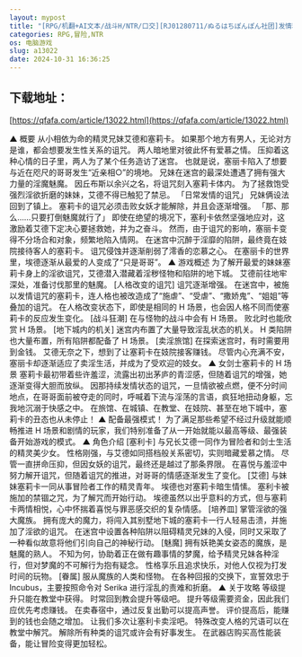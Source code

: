 ```yaml
---
layout: mypost
title: "[RPG/机翻+AI文本/战斗H/NTR/口交][RJ01280711/ぬるはちぽんぽん社团]发情精灵妹妹剑士塞莉卡/ネトラレ発情エルフ妹剣士セリカ[Ver1.0][PC/1.50G]"
categories: RPG,冒险,NTR
os: 电脑游戏
slug: a13022
date: 2024-10-31 16:36:25
---
```


## 下载地址：

[https://qfafa.com/article/13022.html](https://qfafa.com/article/13022.html)

▲ 概要
从小相依为命的精灵兄妹艾德和塞莉卡。
如果那个地方有男人，无论对方是谁，都会想要发生性关系的诅咒。
两人暗地里对彼此怀有爱慕之情。
压抑着这种心情的日子里，两人为了某个任务造访了迷宫。
也就是说，塞丽卡陷入了想要与近在咫尺的哥哥发生“近亲相○”的境地。
兄妹在迷宫的最深处遭遇了拥有强大力量的淫魔魅魔。
因丘布斯以余兴之名，将诅咒刻入塞莉卡体内。
为了拯救饱受强烈淫欲折磨的妹妹，艾德不得已触犯了禁忌。
「日常发情的诅咒」
兄妹俩设法回到了镇上。
塞莉卡的诅咒必须击败女妖才能解除，并且会逐渐增强。
「那、那么……只要打倒魅魔就行了」
即使在绝望的境况下，塞利卡依然坚强地应对，这激励着艾德下定决心要拯救她，并为之奋斗。
然而，由于诅咒的影响，塞丽卡变得不分场合和对象，频繁地陷入情网。
在迷宫中沉醉于淫靡的陷阱，最终竟在妓院接待客人的塞莉卡。
诅咒侵蚀并逐渐削弱了澪香的恋慕之心。
在塞丽卡的世界里，埃德逐渐从最爱的人变成了“只是哥哥”。
▲ 游戏概述
为了解开最爱的妹妹塞莉卡身上的淫欲诅咒，艾德潜入潜藏着淫秽怪物和陷阱的地下城。
艾德前往地牢深处，准备讨伐那里的魅魔。
\[人格改变的诅咒\]
诅咒逐渐增强。
在迷宫中，被施以发情诅咒的塞莉卡，连人格也被改造成了“施虐”、“受虐”、“撒娇鬼”、“姐姐”等叠加的诅咒。
在人格改变状态下，即使是相同的 H 场景，也会因人格不同而使塞莉卡的反应发生变化。
\[战斗狂潮\]
在与怪物的战斗中会有 H 场景。
败北时也能欣赏 H 场景。
\[地下城内的机关\]
迷宫内布置了大量导致淫乱状态的机关。
H 类陷阱也大量布置，所有陷阱都配备了 H 场景。
\[卖淫旅馆\]
在探索迷宫时，有时需要用到金钱。
艾德无奈之下，想到了让塞莉卡在妓院接客赚钱。
尽管内心充满不安，塞丽卡却逐渐适应了卖淫生活，并成为了受欢迎的妓女。
▲ 女剑士塞莉卡的 H 场景
塞莉卡最初带着些许羞涩，流露出初出茅庐的青涩感，但随着诅咒的增强，她逐渐变得大胆而放纵。
因那持续发情状态的诅咒，一旦情欲被点燃，便不分时间地点，在哥哥面前被夺走的同时，呼喊着下流与淫荡的言语，疯狂地扭动身躯，忘我地沉溺于快感之中。
在旅馆、在城镇、在教堂、在妓院、甚至在地下城中，塞莉卡的丑态也从未停止！
▲ 配备最强模式！
为了满足那些希望不经过升级就能顺畅推进 H 场景和剧情的玩家，我们特别准备了从一开始就能以最高等级、最强装备开始游戏的模式。
▲ 角色介绍
\[塞利卡\]
与兄长艾德一同作为冒险者和剑士生活的精灵美少女。
性格刚强，与艾德如同搭档般关系密切，实则暗藏爱慕之情。
尽管一直拼命压抑，但因女妖的诅咒，最终还是越过了那条界限。
在喜悦与羞涩中努力解开诅咒，但随着诅咒的推进，对哥哥的情感逐渐发生了变化。
\[艾德\]
与妹妹塞莉卡一同从事冒险者工作的精灵青年。
埃德也对塞莉卡暗生情愫。
塞利卡被施加的禁锢之咒，为了解咒而开始行动。
埃德虽然以出乎意料的方式，但与塞莉卡两情相悦，心中怀揣着喜悦与罪恶感交织的复杂情感。
\[培养皿\]
掌管淫欲的强大魔族。
拥有庞大的魔力，将闯入其别墅地下城的塞莉卡一行人轻易击溃，并施加了淫欲的诅咒。
在迷宫中设置各种陷阱以阻碍精灵兄妹的入侵，同时又采取了一种看似故意将他们引向自己的神秘行动。
\[魅魔\]
拥有妖艳美女姿态的魔族，是魅魔的熟人。
不知为何，协助着正在做有趣事情的梦魔，给予精灵兄妹各种淫行，但对梦魔的不可解行为抱有疑念。
性格享乐且追求快乐，对他人仅视为打发时间的玩物。
\[眷属\]
服从魔族的人类和怪物。
在各种回报的交换下，宣誓效忠于 Incubus，主要按照命令对 Serika 进行淫乱的责难和折磨。
▲ 关于攻略
等级提升只能在教堂中获得。
时常回到教会提升等级吧。
提升等级需要资金，因此我们应优先考虑赚钱。
在卖春宿中，通过反复出勤可以提高声誉。
评价提高后，能赚到的钱也会随之增加。
让我们多次让塞利卡卖淫吧。
特殊改变人格的咒语可以在教堂中解咒。
解除所有种类的诅咒或许会有好事发生。
在武器店购买高性能装备，能让冒险变得更加轻松。